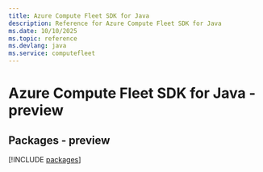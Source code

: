 ```yaml
---
title: Azure Compute Fleet SDK for Java
description: Reference for Azure Compute Fleet SDK for Java
ms.date: 10/10/2025
ms.topic: reference
ms.devlang: java
ms.service: computefleet
---
```

# Azure Compute Fleet SDK for Java - preview
## Packages - preview
[!INCLUDE [packages](compute-fleet-index.md)]